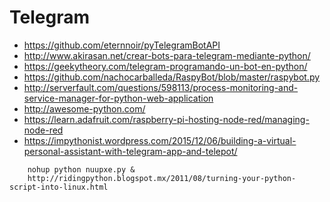 # Telegram

- https://github.com/eternnoir/pyTelegramBotAPI
- http://www.akirasan.net/crear-bots-para-telegram-mediante-python/
- https://geekytheory.com/telegram-programando-un-bot-en-python/
- https://github.com/nachocarballeda/RaspyBot/blob/master/raspybot.py
- http://serverfault.com/questions/598113/process-monitoring-and-service-manager-for-python-web-application
- http://awesome-python.com/
- https://learn.adafruit.com/raspberry-pi-hosting-node-red/managing-node-red
- https://impythonist.wordpress.com/2015/12/06/building-a-virtual-personal-assistant-with-telegram-app-and-telepot/

```
    nohup python nuupxe.py &
    http://ridingpython.blogspot.mx/2011/08/turning-your-python-script-into-linux.html
```